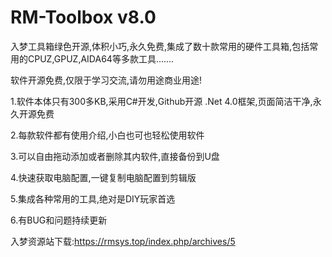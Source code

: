 # RM-Toolbox v8.0

入梦工具箱绿色开源,体积小巧,永久免费,集成了数十款常用的硬件工具箱,包括常用的CPUZ,GPUZ,AIDA64等多款工具....... 

软件开源免费,仅限于学习交流,请勿用途商业用途! 

1.软件本体只有300多KB,采用C#开发,Github开源 .Net 4.0框架,页面简洁干净,永久开源免费 

2.每款软件都有使用介绍,小白也可也轻松使用软件 

3.可以自由拖动添加或者删除其内软件,直接备份到U盘 

4.快速获取电脑配置,一键复制电脑配置到剪辑版 

5.集成各种常用的工具,绝对是DIY玩家首选 

6.有BUG和问题持续更新  

入梦资源站下载:https://rmsys.top/index.php/archives/5 
